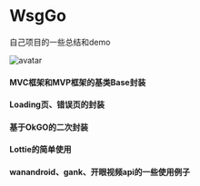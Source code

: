 # WsgGo
自己项目的一些总结和demo

![avatar](https://raw.githubusercontent.com/wushaoge/WsgGo/master/app/wsggo.gif)  

#### MVC框架和MVP框架的基类Base封装  
#### Loading页、错误页的封装  
#### 基于OkGO的二次封装  
#### Lottie的简单使用  
#### wanandroid、gank、开眼视频api的一些使用例子  


